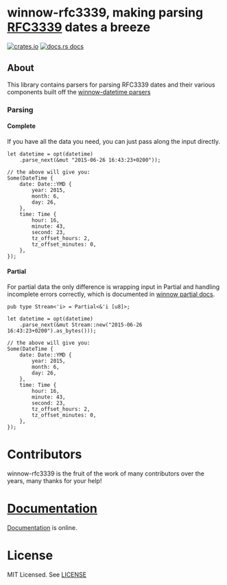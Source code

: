 # winnow-rfc3339, making parsing [RFC3339][iso] dates a breeze

[![crates.io](https://img.shields.io/crates/v/winnow-rfc3339?style=flat-square)](https://crates.io/crates/winnow-rfc3339)
[![docs.rs docs](https://img.shields.io/badge/docs-latest-blue.svg?style=flat-square)](https://docs.rs/winnow-rfc3339)

[iso]: https://www.rfc-editor.org/rfc/rfc3339
[winnow]: https://github.com/winnow-rs/winnow
[winnow-datetime]: https://crates.io/crates/winnow-datetime

## About

This library contains parsers for parsing RFC3339 dates and their various components built off the
[winnow-datetime parsers][winnow-datetime]

### Parsing

#### Complete
If you have all the data you need, you can just pass along the input directly.

```rust,ignore
let datetime = opt(datetime)
    .parse_next(&mut "2015-06-26 16:43:23+0200"));

// the above will give you:
Some(DateTime {
    date: Date::YMD {
        year: 2015,
        month: 6,
        day: 26,
    },
    time: Time {
        hour: 16,
        minute: 43,
        second: 23,
        tz_offset_hours: 2,
        tz_offset_minutes: 0,
    },
});
```

#### Partial
For partial data the only difference is wrapping input in Partial and handling incomplete errors correctly,
which is documented in [winnow partial docs](https://docs.rs/winnow/latest/winnow/_topic/partial/index.html).
```rust,ignore
pub type Stream<'i> = Partial<&'i [u8]>;

let datetime = opt(datetime)
    .parse_next(&mut Stream::new("2015-06-26 16:43:23+0200").as_bytes()));

// the above will give you:
Some(DateTime {
    date: Date::YMD {
        year: 2015,
        month: 6,
        day: 26,
    },
    time: Time {
        hour: 16,
        minute: 43,
        second: 23,
        tz_offset_hours: 2,
        tz_offset_minutes: 0,
    },
});
```

# Contributors

winnow-rfc3339 is the fruit of the work of many contributors over the years, many thanks for your help!

# [Documentation][docs]

[Documentation][docs] is online.

# License

MIT Licensed. See [LICENSE](https://mit-license.org/)

[docs]: https://docs.rs/winnow_rfc3339/
